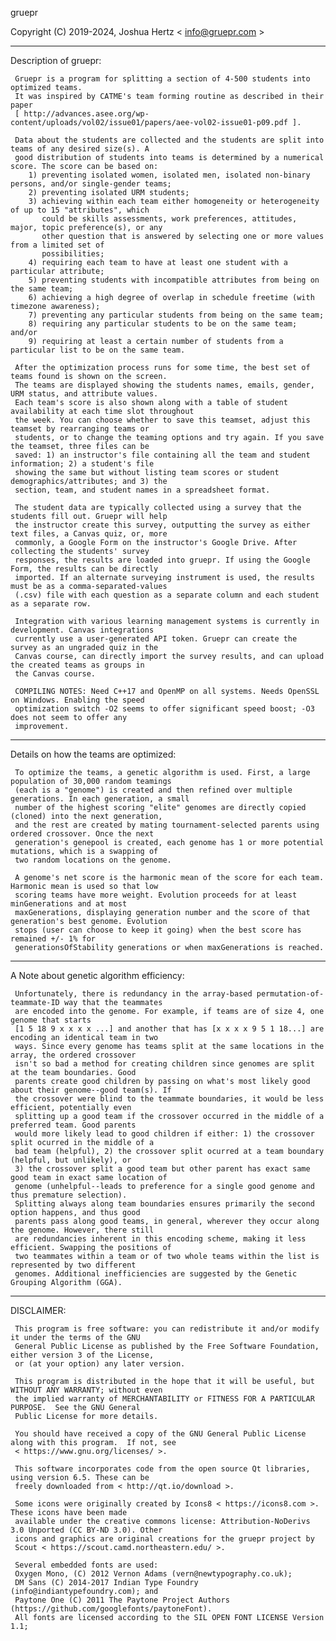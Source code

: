 gruepr

Copyright (C) 2019-2024, Joshua Hertz < info@gruepr.com >

---------------
Description of gruepr:

     Gruepr is a program for splitting a section of 4-500 students into optimized teams.
     It was inspired by CATME's team forming routine as described in their paper
     [ http://advances.asee.org/wp-content/uploads/vol02/issue01/papers/aee-vol02-issue01-p09.pdf ].

     Data about the students are collected and the students are split into teams of any desired size(s). A
     good distribution of students into teams is determined by a numerical score. The score can be based on:
        1) preventing isolated women, isolated men, isolated non-binary persons, and/or single-gender teams;
        2) preventing isolated URM students;
        3) achieving within each team either homogeneity or heterogeneity of up to 15 "attributes", which 
           could be skills assessments, work preferences, attitudes, major, topic preference(s), or any 
           other question that is answered by selecting one or more values from a limited set of 
           possibilities;
        4) requiring each team to have at least one student with a particular attribute;
        5) preventing students with incompatible attributes from being on the same team;
        6) achieving a high degree of overlap in schedule freetime (with timezone awareness);
        7) preventing any particular students from being on the same team;
        8) requiring any particular students to be on the same team; and/or
        9) requiring at least a certain number of students from a particular list to be on the same team.

     After the optimization process runs for some time, the best set of teams found is shown on the screen.
     The teams are displayed showing the students names, emails, gender, URM status, and attribute values.
     Each team's score is also shown along with a table of student availability at each time slot throughout
     the week. You can choose whether to save this teamset, adjust this teamset by rearranging teams or
     students, or to change the teaming options and try again. If you save the teamset, three files can be
     saved: 1) an instructor's file containing all the team and student information; 2) a student's file
     showing the same but without listing team scores or student demographics/attributes; and 3) the
     section, team, and student names in a spreadsheet format.

     The student data are typically collected using a survey that the students fill out. Gruepr will help
     the instructor create this survey, outputting the survey as either text files, a Canvas quiz, or, more
     commonly, a Google Form on the instructor's Google Drive. After collecting the students' survey
     responses, the results are loaded into gruepr. If using the Google Form, the results can be directly
     imported. If an alternate surveying instrument is used, the results must be as a comma-separated-values
     (.csv) file with each question as a separate column and each student as a separate row.

     Integration with various learning management systems is currently in development. Canvas integrations
     currently use a user-generated API token. Gruepr can create the survey as an ungraded quiz in the
     Canvas course, can directly import the survey results, and can upload the created teams as groups in
     the Canvas course.

     COMPILING NOTES: Need C++17 and OpenMP on all systems. Needs OpenSSL on Windows. Enabling the speed
     optimization switch -O2 seems to offer significant speed boost; -O3 does not seem to offer any
     improvement.

---------------
Details on how the teams are optimized:

     To optimize the teams, a genetic algorithm is used. First, a large population of 30,000 random teamings
     (each is a "genome") is created and then refined over multiple generations. In each generation, a small
     number of the highest scoring "elite" genomes are directly copied (cloned) into the next generation,
     and the rest are created by mating tournament-selected parents using ordered crossover. Once the next
     generation's genepool is created, each genome has 1 or more potential mutations, which is a swapping of
     two random locations on the genome.

     A genome's net score is the harmonic mean of the score for each team. Harmonic mean is used so that low
     scoring teams have more weight. Evolution proceeds for at least minGenerations and at most
     maxGenerations, displaying generation number and the score of that generation's best genome. Evolution
     stops (user can choose to keep it going) when the best score has remained +/- 1% for
     generationsOfStability generations or when maxGenerations is reached.


---------------
A Note about genetic algorithm efficiency:

     Unfortunately, there is redundancy in the array-based permutation-of-teammate-ID way that the teammates
     are encoded into the genome. For example, if teams are of size 4, one genome that starts
     [1 5 18 9 x x x x ...] and another that has [x x x x 9 5 1 18...] are encoding an identical team in two
     ways. Since every genome has teams split at the same locations in the array, the ordered crossover
     isn't so bad a method for creating children since genomes are split at the team boundaries. Good
     parents create good children by passing on what's most likely good about their genome--good team(s). If
     the crossover were blind to the teammate boundaries, it would be less efficient, potentially even
     splitting up a good team if the crossover occurred in the middle of a preferred team. Good parents
     would more likely lead to good children if either: 1) the crossover split ocurred in the middle of a
     bad team (helpful), 2) the crossover split ocurred at a team boundary (helpful, but unlikely), or
     3) the crossover split a good team but other parent has exact same good team in exact same location of
     genome (unhelpful--leads to preference for a single good genome and thus premature selection).
     Splitting always along team boundaries ensures primarily the second option happens, and thus good
     parents pass along good teams, in general, wherever they occur along the genome. However, there still
     are redundancies inherent in this encoding scheme, making it less efficient. Swapping the positions of
     two teammates within a team or of two whole teams within the list is represented by two different
     genomes. Additional inefficiencies are suggested by the Genetic Grouping Algorithm (GGA).


---------------
DISCLAIMER:

     This program is free software: you can redistribute it and/or modify it under the terms of the GNU
     General Public License as published by the Free Software Foundation, either version 3 of the License,
     or (at your option) any later version.

     This program is distributed in the hope that it will be useful, but WITHOUT ANY WARRANTY; without even
     the implied warranty of MERCHANTABILITY or FITNESS FOR A PARTICULAR PURPOSE.  See the GNU General
     Public License for more details.

     You should have received a copy of the GNU General Public License along with this program.  If not, see
     < https://www.gnu.org/licenses/ >.

     This software incorporates code from the open source Qt libraries, using version 6.5. These can be
     freely downloaded from < http://qt.io/download >.

     Some icons were originally created by Icons8 < https://icons8.com >. These icons have been made
     available under the creative commons license: Attribution-NoDerivs 3.0 Unported (CC BY-ND 3.0). Other
     icons and graphics are original creations for the gruepr project by
     Scout < https://scout.camd.northeastern.edu/ >.

     Several embedded fonts are used:
     Oxygen Mono, (C) 2012 Vernon Adams (vern@newtypography.co.uk);
     DM Sans (C) 2014-2017 Indian Type Foundry (info@indiantypefoundry.com); and
     Paytone One (C) 2011 The Paytone Project Authors (https://github.com/googlefonts/paytoneFont).
     All fonts are licensed according to the SIL OPEN FONT LICENSE Version 1.1; 
